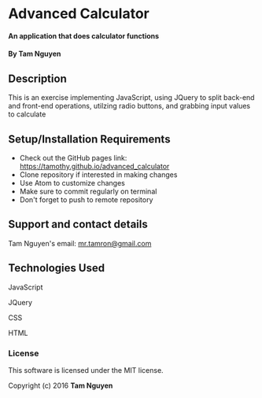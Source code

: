 # Advanced Calculator

#### An application that does calculator functions

#### By Tam Nguyen

## Description

This is an exercise implementing JavaScript, using JQuery to split back-end and front-end operations, utilzing radio buttons, and grabbing input values to calculate

## Setup/Installation Requirements

* Check out the GitHub pages link: https://tamothy.github.io/advanced_calculator
* Clone repository if interested in making changes
* Use Atom to customize changes
* Make sure to commit regularly on terminal
* Don't forget to push to remote repository

## Support and contact details

Tam Nguyen's email: mr.tamron@gmail.com

## Technologies Used

JavaScript

JQuery

CSS

HTML

### License

This software is licensed under the MIT license.

Copyright (c) 2016 **Tam Nguyen**
